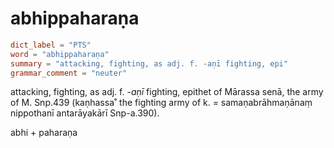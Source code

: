 # abhippaharaṇa

``` toml
dict_label = "PTS"
word = "abhippaharaṇa"
summary = "attacking, fighting, as adj. f. -aṇī fighting, epi"
grammar_comment = "neuter"
```

attacking, fighting, as adj. f. *\-aṇī* fighting, epithet of Mārassa senā, the army of M. Snp.439 (kaṇhassa˚ the fighting army of k. = samaṇabrāhmaṇānaṃ nippothanī antarāyakārī Snp\-a.390).

abhi \+ paharaṇa

